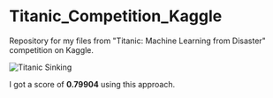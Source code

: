 # Titanic_Competition_Kaggle
Repository for my files from "Titanic: Machine Learning from Disaster" competition on Kaggle.

![Titanic Sinking](https://media.nationalgeographic.org/assets/photos/000/273/27302_c0-41-990-701_r1050x700.jpg?d4ccf3044d9da0d0118103be3a76bd1319370847)

I got a score of **0.79904** using this approach.
